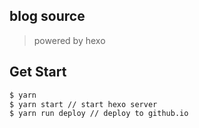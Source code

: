 ## blog source
> powered by hexo

## Get Start

```bash
$ yarn
$ yarn start // start hexo server
$ yarn run deploy // deploy to github.io
